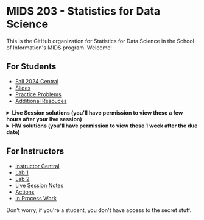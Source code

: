 # MIDS 203 - Statistics for Data Science

This is the GitHub organization for Statistics for Data Science in the School of Information's MIDS program. Welcome! 

## For Students 

- [Fall 2024 Central](https://github.com/mids-w203/2024_fall)
- [Slides](https://github.com/mids-w203/slides)
- [Practice Problems](https://github.com/mids-w203/practice_problems)
- [Additional Resouces](https://github.com/mids-w203/additional-resources)

<details closed>
  <summary><b>Live Session solutions (you'll have permission to view these a few hours after your live session)</b></summary>

>- [LS-1](https://github.com/mids-w203/unit_01_ls_sol)
>- [LS-2](https://github.com/mids-w203/unit_02_ls_sol)
>- [LS-3](https://github.com/mids-w203/unit_03_ls_sol)
>- [LS-4](https://github.com/mids-w203/unit_04_ls_sol)
>- [LS-5](https://github.com/mids-w203/unit_05_ls_sol)
>- [LS-6](https://github.com/mids-w203/unit_06_ls_sol)
>- [LS-7](https://github.com/mids-w203/unit_07_ls_sol)
>- [LS-8](https://github.com/mids-w203/unit_08_ls_sol)
>- [LS-9](https://github.com/mids-w203/unit_09_ls_sol)
>- [LS-10](https://github.com/mids-w203/unit_10_ls_sol)
>- [LS-11](https://github.com/mids-w203/unit_11_ls_sol)
>- [LS-12](https://github.com/mids-w203/unit_12_ls_sol)
>- [LS-13](https://github.com/mids-w203/unit_13_ls_sol)

</details>

<details closed>
  <summary><b>HW solutions (you'll have permission to view these 1 week after the due date)</b></summary>

>- [HW-1](https://github.com/mids-w203/unit_01_hw_sol)
>- [HW-2](https://github.com/mids-w203/unit_02_hw_sol)
>- [HW-3](https://github.com/mids-w203/unit_03_hw_sol)
>- [HW-5](https://github.com/mids-w203/unit_05_hw_sol)
>- [HW-7](https://github.com/mids-w203/unit_07_hw_sol)
>- [HW-9](https://github.com/mids-w203/unit_09_hw_sol)
>- [HW-10](https://github.com/mids-w203/unit_10_hw_sol)
>- [HW-11](https://github.com/mids-w203/unit_11_hw_sol)
>- [HW-12](https://github.com/mids-w203/unit_12_hw_sol)

</details>



## For Instructors 

- [Instructor Central](https://github.com/mids-w203/instructor_central)
- [Lab 1](https://github.com/mids-w203/lab_1)
- [Lab 2](https://github.com/mids-w203/lab_2)
- [Live Session Notes](https://github.com/mids-w203/live-session)
- [Actions](https://github.com/mids-w203/release-action)
- [In Process Work](https://github.com/mids-w203/applied_programming)
  
Don't worry, if you're a student, you don't have access to the secret stuff. 
